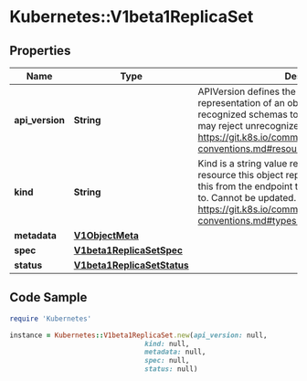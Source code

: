 # Kubernetes::V1beta1ReplicaSet

## Properties

Name | Type | Description | Notes
------------ | ------------- | ------------- | -------------
**api_version** | **String** | APIVersion defines the versioned schema of this representation of an object. Servers should convert recognized schemas to the latest internal value, and may reject unrecognized values. More info: https://git.k8s.io/community/contributors/devel/api-conventions.md#resources | [optional] 
**kind** | **String** | Kind is a string value representing the REST resource this object represents. Servers may infer this from the endpoint the client submits requests to. Cannot be updated. In CamelCase. More info: https://git.k8s.io/community/contributors/devel/api-conventions.md#types-kinds | [optional] 
**metadata** | [**V1ObjectMeta**](V1ObjectMeta.md) |  | [optional] 
**spec** | [**V1beta1ReplicaSetSpec**](V1beta1ReplicaSetSpec.md) |  | [optional] 
**status** | [**V1beta1ReplicaSetStatus**](V1beta1ReplicaSetStatus.md) |  | [optional] 

## Code Sample

```ruby
require 'Kubernetes'

instance = Kubernetes::V1beta1ReplicaSet.new(api_version: null,
                                 kind: null,
                                 metadata: null,
                                 spec: null,
                                 status: null)
```


